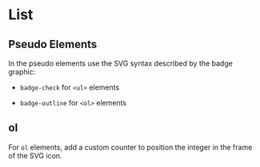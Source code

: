 # List

## Pseudo Elements

In the pseudo elements use the SVG syntax described by the badge graphic:

- `badge-check` for `<ul>` elements

- `badge-outline` for `<ol>` elements

## ol

For `ol` elements, add a custom counter to position the integer in the frame of the SVG icon.
